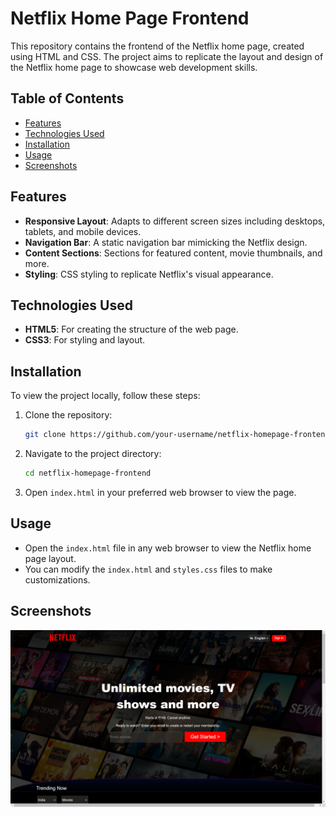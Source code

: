 # Netflix Home Page Frontend

This repository contains the frontend of the Netflix home page, created using HTML and CSS. The project aims to replicate the layout and design of the Netflix home page to showcase web development skills.

## Table of Contents
- [Features](#features)
- [Technologies Used](#technologies-used)
- [Installation](#installation)
- [Usage](#usage)
- [Screenshots](#screenshots)

## Features
- **Responsive Layout**: Adapts to different screen sizes including desktops, tablets, and mobile devices.
- **Navigation Bar**: A static navigation bar mimicking the Netflix design.
- **Content Sections**: Sections for featured content, movie thumbnails, and more.
- **Styling**: CSS styling to replicate Netflix's visual appearance.

## Technologies Used
- **HTML5**: For creating the structure of the web page.
- **CSS3**: For styling and layout.

## Installation
To view the project locally, follow these steps:

1. Clone the repository:
    ```bash
    git clone https://github.com/your-username/netflix-homepage-frontend.git
    ```

2. Navigate to the project directory:
    ```bash
    cd netflix-homepage-frontend
    ```

3. Open `index.html` in your preferred web browser to view the page.

## Usage
- Open the `index.html` file in any web browser to view the Netflix home page layout.
- You can modify the `index.html` and `styles.css` files to make customizations.

## Screenshots
![Netflix Home Page](photo.png)
